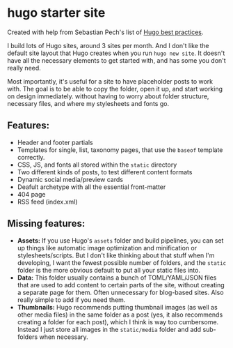 # hugo starter site

Created with help from Sebastian Pech's list of [Hugo best practices](https://github.com/spech66/hugo-best-practices).

I build lots of Hugo sites, around 3 sites per month. And I don't like the default site layout that Hugo creates when you run `hugo new site`. It doesn't have all the necessary elements to get started with, and has some you don't really need. 

Most importantly, it's useful for a site to have placeholder posts to work with. The goal is to be able to copy the folder, open it up, and start working on design immediately. without having to worry about folder structure, necessary files, and where my stylesheets and fonts go. 


## Features:
- Header and footer partials
- Templates for single, list, taxonomy pages, that use the `baseof` template correctly. 
- CSS, JS, and fonts all stored within the `static` directory
- Two different kinds of posts, to test different content formats
- Dynamic social media/preview cards
- Deafult archetype with all the essential front-matter
- 404 page
- RSS feed (index.xml)


## Missing features:

- **Assets:** If you use Hugo's `assets` folder and build pipelines, you can set up things like automatic image optimization and minification or stylesheets/scripts. But I don't like thinking about that stuff when I'm developing, I want the fewest possible number of folders, and the `static` folder is the more obvious default to put all your static files into. 
- **Data:** This folder usually contains a bunch of TOML/YAML/JSON files that are used to add content to certain parts of the site, without creating a separate page for them. Often unnecessary for blog-based sites. Also really simple to add if you need them.  
- **Thumbnails:** Hugo recommends putting thumbnail images (as well as other media files) in the same folder as a post (yes, it also recommends creating a folder for each post), which I think is way too cumbersome. Instead I just store all  images in the `static/media` folder and add sub-folders when necessary. 
